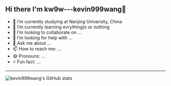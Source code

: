 ## Hi there I'm kw9w---kevin999wang👋

- 🔭 I’m currently studying at Nanjing University, China
- 🌱 I’m currently learning evrything(x or nothing
- 👯 I’m looking to collaborate on ...
- 🤔 I’m looking for help with ...
- 💬 Ask me about ...
- 📫 How to reach me: ...
- 😄 Pronouns: ...
- ⚡ Fun fact: ...

---
![kevin999wang's GitHub stats](https://github-readme-stats-kevin999wang.vercel.app/api?username=kevin999wang&show_icons=true&count_private=true)
